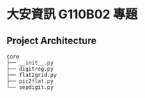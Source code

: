 # 大安資訊 G110B02 專題

## Project Architecture

```
core
├── __init__.py
├── digitreg.py
├── flat2grid.py
├── pic2flat.py
└── sepdigit.py
```